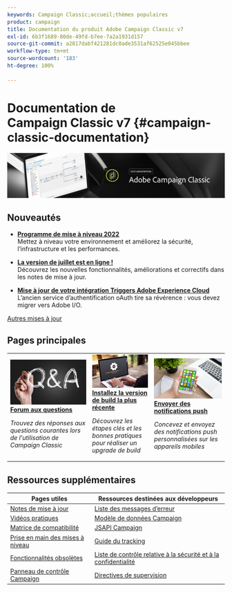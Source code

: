 ```yaml
---
keywords: Campaign Classic;accueil;thèmes populaires
product: campaign
title: Documentation du produit Adobe Campaign Classic v7
exl-id: 6b3f1689-80de-49fd-b7ee-7a2a1931d157
source-git-commit: a2817dabf421281dc0ade3531af62525e045bbee
workflow-type: tm+mt
source-wordcount: '183'
ht-degree: 100%

---
```


# Documentation de Campaign Classic v7 {#campaign-classic-documentation}

![](platform/using/assets/do-not-localize/banner_acc_doc.jpg)

## Nouveautés

* **[Programme de mise à niveau 2022](technotes/using/dc-migration.md)**<br/> Mettez à niveau votre environnement et améliorez la sécurité, l’infrastructure et les performances.

* **[La version de juillet est en ligne !](rn/using/latest-release.md)**<br/>Découvrez les nouvelles fonctionnalités, améliorations et correctifs dans les notes de mise à jour.

<!--* **[Secure your Campaign environment](technotes/using/tech-stack-upgrade.md)**<br/> Update to the latest versions to secure your Campaign platform-->

* **[Mise à jour de votre intégration Triggers Adobe Experience Cloud](integrations/using/configuring-adobe-io.md)**<br/> Lʼancien service dʼauthentification oAuth tire sa révérence : vous devez migrer vers Adobe I/O.

[Autres mises à jour](rn/using/documentation-updates.md)

## Pages principales

<table style="table-layout:fixed">
<tr>
  <td>
    <a href="platform/using/common-questions.md">
      <img alt="FAQ" src="platform/using/assets/FAQ.png"/>
    </a>
    <div>
      <a href="platform/using/common-questions.md">
    <strong>Forum aux questions</strong>
    </a>
    </div>
    <p>
    <em>Trouvez des réponses aux questions courantes lors de l'utilisation de Campaign Classic</em>
    <p>
  </td>
   <td>
    <a href="production/using/build-upgrade.md">
      <img alt="Mise à niveau de build" src="platform/using/assets/upgrade.png" />
    </a>
    <div>
      <a href="production/using/build-upgrade.md">
    <strong>Installez la version de build la plus récente</strong>
    </a>
    </div>
    <p>
    <em>Découvrez les étapes clés et les bonnes pratiques pour réaliser un upgrade de build</em>
    <p>
  </td>
  <td>
    <a href="delivery/using/create-notifications-ios.md">
       <img alt="Notifications push" src="platform/using/assets/push.png" />
    </a>
    <div>
       <a href="delivery/using/create-notifications-ios.md">
    <strong>Envoyer des notifications push</strong>
    </a>
    </div>
    <p>
    <em>Concevez et envoyez des notifications push personnalisées sur les appareils mobiles</em>
    <p>
  </td>
</tr>
</table>

## Ressources supplémentaires

| Pages utiles | Ressources destinées aux développeurs |
|---|---|
| [Notes de mise à jour](rn/using/latest-release.md) | [Liste des messages d’erreur](https://experienceleague.adobe.com/developer/campaign-errors/error_codes.html?lang=fr) |
| [Vidéos pratiques](https://experienceleague.adobe.com/docs/campaign-classic-learn/tutorials/overview.html?lang=fr) | [Modèle de données Campaign](configuration/using/about-data-model.md) |
| [Matrice de compatibilité](rn/using/compatibility-matrix.md) | [JSAPI Campaign](https://experienceleague.adobe.com/developer/campaign-api/api/p-1.html?lang=fr) |
| [Prise en main des mises à niveau](rn/using/rn-overview.md) | [Guide du tracking](delivery/using/about-message-tracking.md) |
| [Fonctionnalités obsolètes](rn/using/deprecated-features.md) | [Liste de contrôle relative à la sécurité et à la confidentialité](https://experienceleague.adobe.com/docs/campaign-classic/using/installing-campaign-classic/security-privacy/get-started-security-privacy.html?lang=fr) |
| [Panneau de contrôle Campaign](https://experienceleague.adobe.com/docs/control-panel/using/control-panel-home.html?lang=fr) | [Directives de supervision](production/using/monitoring-guidelines.md) |

